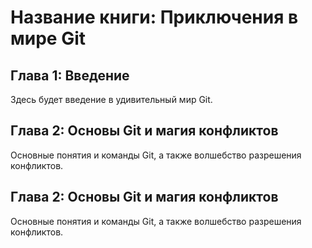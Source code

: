 # Название книги: Приключения в мире Git

## Глава 1: Введение
Здесь будет введение в удивительный мир Git.

## Глава 2: Основы Git и магия конфликтов
Основные понятия и команды Git, а также волшебство разрешения конфликтов.
## Глава 2: Основы Git и магия конфликтов
Основные понятия и команды Git, а также волшебство разрешения конфликтов.
